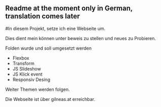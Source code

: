 ## Readme at the moment only in German, translation comes later

#In diesem Projekt, setze ich eine Webseite um.

Dies dient mein können unter beweis zu stellen und neues zu Probieren.

Folden wurde und soll umgesetzt werden
* Flexbox
* Transform
* JS Slideshow
* JS Klick event
* Responsiv Desing

Weiter Themen werden folgen.

Die Webseite ist über gilneas.at erreichbar.